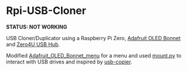 # Rpi-USB-Cloner

**STATUS: NOT WORKING**


  USB Cloner/Duplicator using a Raspberry Pi Zero, [Adafruit OLED Bonnet](https://www.adafruit.com/product/3531) and [Zero4U USB Hub](https://www.adafruit.com/product/3298).
  
  Modified [Adafruit_OLED_Bonnet_menu](https://github.com/W5DMH/Adafruit_OLED_Bonnet_menu) for a menu and used [mount.py](https://github.com/Vallentin/mount.py) to interact with USB drives and inspired by [usb-copier](https://github.com/lukehutch/usb-copier).
